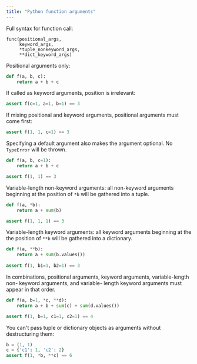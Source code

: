 ```yaml
---
title: "Python function arguments"
---
```


Full syntax for function call:

``` 
func(positional_args,
     keyword_args,
     *tuple_nonkeyword_args,
     **dict_keyword_args)
```

Positional arguments only:

```py
def f(a, b, c):
    return a + b + c
```

If called as keyword arguments, position is irrelevant:

```py
assert f(c=1, a=1, b=1) == 3
```

If mixing positional and keyword arguments, positional arguments must come
first:

```py
assert f(1, 1, c=1) == 3
```

Specifying a default argument also makes the argument optional. No `TypeError`
will be thrown.

```py
def f(a, b, c=1):
    return a + b + c

assert f(1, 1) == 3
```


Variable-length non-keyword arguments: all non-keyword arguments beginning at
the position of `*b`  will be gathered into a tuple.

```py
def f(a, *b):
    return a + sum(b)

assert f(1, 1, 1) == 3
```

Variable-length keyword arguments: all keyword arguments beginning at the the
position of `**b` will be gathered into a dictionary.

```py
def f(a, **b):
    return a + sum(b.values())
    
assert f(1, b1=1, b2=1) == 3
```


In combinations, positional arguments, keyword arguments, variable-length non-
keyword arguments, and variable- length keyword arguments must appear in that
order.

```py
def f(a, b=1, *c, **d):
    return a + b + sum(c) + sum(d.values())

assert f(1, b=1, c1=1, c2=1) == 4
```


You can't pass tuple or dictionary objects as arguments without destructuring
them:

```py
b = (1, 1)
c = {'c1': 1, 'c2': 2}
assert f(1, *b, **c) == 6
```

